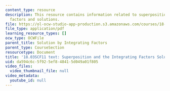 ```yaml
---
content_type: resource
description: This resource contains information related to superposition and integrating
  factors and solutions.
file: https://ol-ocw-studio-app-production.s3.amazonaws.com/courses/18-03sc-differential-equations-fall-2011/da594c6c5f925ef848415d049a01f805_MIT18_03SCF11_s5_5text.pdf
file_type: application/pdf
learning_resource_types: []
ocw_type: OCWFile
parent_title: Solution by Integrating Factors
parent_type: CourseSection
resourcetype: Document
title: '18.03SCF11 text: Superposition and the Integrating Factors Solution'
uid: da594c6c-5f92-5ef8-4841-5d049a01f805
video_files:
  video_thumbnail_file: null
video_metadata:
  youtube_id: null
---
```

